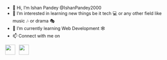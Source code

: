 - 👋 Hi, I’m Ishan Pandey @IshanPandey2000
- 👀 I’m interested in learning new things be it tech 💻 or any other field like music 🎶  or drama 🎭
- 🌱 I’m currently learning Web Development 🕸
- 📫 Connect with me on 
<a href="https://www.linkedin.com/in/ishan-pandey-b534b1207/">
<img height="32" width="32" src="https://cdn.jsdelivr.net/npm/simple-icons@v5/icons/linkedin.svg" /></a> &nbsp

<a href="mailto:ishanpandeycse@gmail.com">
<img height="32" width="32" src="https://cdn.jsdelivr.net/npm/simple-icons@v5/icons/gmail.svg" /></a>


 



<!---
IshanPandey2000/IshanPandey2000 is a ✨ special ✨ repository because its `README.md` (this file) appears on your GitHub profile.
You can click the Preview link to take a look at your changes.
💞️ I’m looking to collaborate on 
--->
